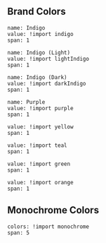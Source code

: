 ## Brand Colors

```color
name: Indigo
value: !import indigo
span: 1
```

```color
name: Indigo (Light)
value: !import lightIndigo
span: 1
```

```color
name: Indigo (Dark)
value: !import darkIndigo
span: 1
```

```color
name: Purple
value: !import purple
span: 1
```

```color
value: !import yellow
span: 1
```

```color
value: !import teal
span: 1
```

```color
value: !import green
span: 1
```

```color
value: !import orange
span: 1
```

## Monochrome Colors

```color-palette
colors: !import monochrome
span: 5
 ```
